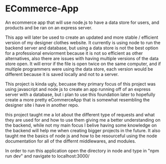 # ECommerce-App
An ecommerce app that will use node.js to have a data store for users, and products and be ran on an express server.

This app will later be used to create an updated and more stable / efficient version of my designer clothes website. It currently is using node to run the backend server and database, but using a data store is not the best option for a professional enviorment because it is not so efficient as other alternatives, also there are issues with having multiple versions of the data store open. It will error if the file is open twice on the same computer, and if multiple programmers were using the data store, each version would be different because it is saved locally and not to a server.

This project is kinda ugly, becuase they primary focus of this project was using javascript and node js to create an app running off of an express server with a database, but i plan to use this foundation later to hopefully create a more pretty eCommerceApp that is somewhat resembling the designer site i have in another repo.

this project taught me a lot about the different type of requests and what they are used for and how to use them giving me a better understanding on the backend, while not my main focus I belive having some knowledge on the backend will help me when creating bigger projects in the future. It also taught me the basics of node js and how to be resourceful using the node documentation for all of the differnt middlewares, and modules.

In order to run this application open the directory in node and type in "npm run dev" and navigate to localhost:3000/
